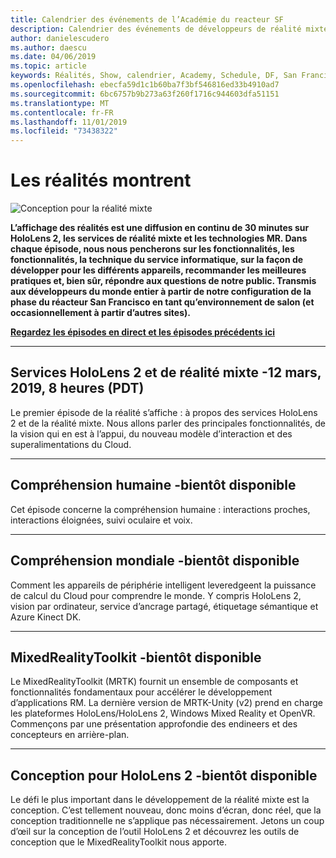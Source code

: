 ```yaml
---
title: Calendrier des événements de l’Académie du reacteur SF
description: Calendrier des événements de développeurs de réalité mixte au niveau du réacteur à San Francisco.
author: danielescudero
ms.author: daescu
ms.date: 04/06/2019
ms.topic: article
keywords: Réalités, Show, calendrier, Academy, Schedule, DF, San Francisco, réacteur
ms.openlocfilehash: ebecfa59d1c1b60ba7f3bf546816ed33b4910ad7
ms.sourcegitcommit: 6bc6757b9b273a63f260f1716c944603dfa51151
ms.translationtype: MT
ms.contentlocale: fr-FR
ms.lasthandoff: 11/01/2019
ms.locfileid: "73438322"
---
```

# <a name="the-realities-show"></a>Les réalités montrent
![Conception pour la réalité mixte](images/therealitiesshow.jpg)

**L’affichage des réalités est une diffusion en continu de 30 minutes sur HoloLens 2, les services de réalité mixte et les technologies MR. Dans chaque épisode, nous nous pencherons sur les fonctionnalités, les fonctionnalités, la technique du service informatique, sur la façon de développer pour les différents appareils, recommander les meilleures pratiques et, bien sûr, répondre aux questions de notre public. Transmis aux développeurs du monde entier à partir de notre configuration de la phase du réacteur San Francisco en tant qu’environnement de salon (et occasionnellement à partir d’autres sites).**

**[Regardez les épisodes en direct et les épisodes précédents ici](https://aka.ms/trs)**
___

## <a name="hololens-2-and-mixed-reality-services---march-12-2019-8-am-pdt"></a>**Services HoloLens 2 et de réalité mixte** -12 mars, 2019, 8 heures (PDT)
Le premier épisode de la réalité s’affiche : à propos des services HoloLens 2 et de la réalité mixte. Nous allons parler des principales fonctionnalités, de la vision qui en est à l’appui, du nouveau modèle d’interaction et des superalimentations du Cloud.

___

## <a name="human-understanding---coming-soon"></a>**Compréhension humaine** -bientôt disponible
Cet épisode concerne la compréhension humaine : interactions proches, interactions éloignées, suivi oculaire et voix.

___
## <a name="world-understanding---coming-soon"></a>**Compréhension mondiale** -bientôt disponible
Comment les appareils de périphérie intelligent leveredgeent la puissance de calcul du Cloud pour comprendre le monde. Y compris HoloLens 2, vision par ordinateur, service d’ancrage partagé, étiquetage sémantique et Azure Kinect DK.

___
## <a name="mixedrealitytoolkit---coming-soon"></a>**MixedRealityToolkit** -bientôt disponible
Le MixedRealityToolkit (MRTK) fournit un ensemble de composants et fonctionnalités fondamentaux pour accélérer le développement d’applications RM. La dernière version de MRTK-Unity (v2) prend en charge les plateformes HoloLens/HoloLens 2, Windows Mixed Reality et OpenVR. Commençons par une présentation approfondie des endineers et des concepteurs en arrière-plan.

___
## <a name="designing-for-hololens-2---coming-soon"></a>**Conception pour HoloLens 2** -bientôt disponible
Le défi le plus important dans le développement de la réalité mixte est la conception. C’est tellement nouveau, donc moins d’écran, donc réel, que la conception traditionnelle ne s’applique pas nécessairement. Jetons un coup d’œil sur la conception de l’outil HoloLens 2 et découvrez les outils de conception que le MixedRealityToolkit nous apporte.



